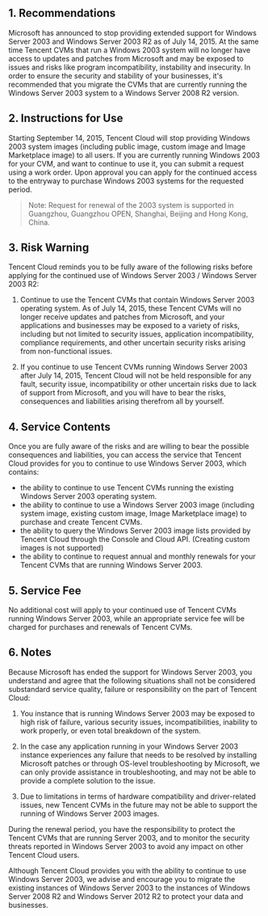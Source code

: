 ## 1. Recommendations

Microsoft has announced to stop providing extended support for Windows Server 2003 and Windows Server 2003 R2 as of July 14, 2015. At the same time Tencent CVMs that run a Windows 2003 system will no longer have access to updates and patches from Microsoft and may be exposed to issues and risks like program incompatibility, instability and insecurity. In order to ensure the security and stability of your businesses, it's recommended that you migrate the CVMs that are currently running the Windows Server 2003 system to a Windows Server 2008 R2 version.

## 2. Instructions for Use
Starting September 14, 2015, Tencent Cloud will stop providing Windows 2003 system images (including public image, custom image and Image Marketplace image) to all users. If you are currently running Windows 2003 for your CVM, and want to continue to use it, you can submit a request using a work order. Upon approval you can apply for the continued access to the entryway to purchase Windows 2003 systems for the requested period.

> Note: Request for renewal of the 2003 system is supported in Guangzhou, Guangzhou OPEN, Shanghai, Beijing and Hong Kong, China.

## 3. Risk Warning
Tencent Cloud reminds you to be fully aware of the following risks before applying for the continued use of Windows Server 2003 / Windows Server 2003 R2:

1) Continue to use the Tencent CVMs that contain Windows Server 2003 operating system. As of July 14, 2015, these Tencent CVMs will no longer receive updates and patches from Microsoft, and your applications and businesses may be exposed to a variety of risks, including but not limited to security issues, application incompatibility, compliance requirements, and other uncertain security risks arising from non-functional issues.

2) If you continue to use Tencent CVMs running Windows Server 2003 after July 14, 2015, Tencent Cloud will not be held responsible for any fault, security issue, incompatibility or other uncertain risks due to lack of support from Microsoft, and you will have to bear the risks, consequences and liabilities arising therefrom all by yourself.

## 4. Service Contents
Once you are fully aware of the risks and are willing to bear the possible consequences and liabilities, you can access the service that Tencent Cloud provides for you to continue to use Windows Server 2003, which contains:

- the ability to continue to use Tencent CVMs running the existing Windows Server 2003 operating system.
- the ability to continue to use a Windows Server 2003 image (including system image, existing custom image, Image Marketplace image) to purchase and create Tencent CVMs.
- the ability to query the Windows Server 2003 image lists provided by Tencent Cloud through the Console and Cloud API. (Creating custom images is not supported)
- the ability to continue to request annual and monthly renewals for your Tencent CVMs that are running Windows Server 2003.

## 5. Service Fee
No additional cost will apply to your continued use of Tencent CVMs running Windows Server 2003, while an appropriate service fee will be charged for purchases and renewals of Tencent CVMs.

## 6. Notes
Because Microsoft has ended the support for Windows Server 2003, you understand and agree that the following situations shall not be considered substandard service quality, failure or responsibility on the part of Tencent Cloud:

1) You instance that is running Windows Server 2003 may be exposed to high risk of failure, various security issues, incompatibilities, inability to work properly, or even total breakdown of the system.

2) In the case any application running in your Windows Server 2003 instance experiences any failure that needs to be resolved by installing Microsoft patches or through OS-level troubleshooting by Microsoft, we can only provide assistance in troubleshooting, and may not be able to provide a complete solution to the issue.

3) Due to limitations in terms of hardware compatibility and driver-related issues, new Tencent CVMs in the future may not be able to support the running of Windows Server 2003 images.

During the renewal period, you have the responsibility to protect the Tencent CVMs that are running Server 2003, and to monitor the security threats reported in Windows Server 2003 to avoid any impact on other Tencent Cloud users.

Although Tencent Cloud provides you with the ability to continue to use Windows Server 2003, we advise and encourage you to migrate the existing instances of Windows Server 2003 to the instances of Windows Server 2008 R2 and Windows Server 2012 R2 to protect your data and businesses.